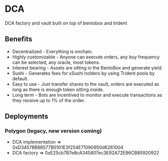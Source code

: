 # DCA

DCA factory and vault built on top of bentobox and trident

## Benefits

* Decentralized - Everything is onchain.
* Highly customizable - Anyone can execute orders, any buy frequency can be selected, any oracle, most tokens.
* Interest bearing - Assets are sitting in the BentoBox and generate yield.
* Sushi - Generates fees for xSushi holders by using Trident pools by default.
* Easy to use - Just transfer shares to the vault, orders are executed as long as there is enough token sitting inside.
* Long term - Bots are incentived to monitor and execute transactions as they receive up to 1% of the order.

## Deployments

### Polygon (legacy, new version coming)

* DCA implementation => 0xD34578B88577B0101E3f254E71090950d6261004
* DCA factory => 0xE25cb7B7e8cA345807ec3E92A72E86CB85920922
